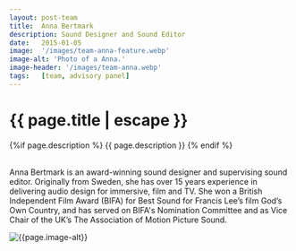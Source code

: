 ```yaml
---
layout: post-team
title:  Anna Bertmark
description: Sound Designer and Sound Editor
date:   2015-01-05
image:  '/images/team-anna-feature.webp'
image-alt: 'Photo of a Anna.'
image-header: '/images/team-anna.webp'
tags:   [team, advisory panel]
---
```


<!-- begin hero -->
  <div class="container">
    <div class="row">
      <div class="col col-12">
        <div class="hero2__inner">
          <div class="hero2__left">
            <h1 class="post__title">{{ page.title | escape }}</h1>
          {%if page.description %}
            {{ page.description }}
          {% endif %}
          <br><br>
          <p>Anna Bertmark is an award-winning sound designer and supervising sound editor. Originally from Sweden, she has over 15 years experience in delivering audio design for immersive, film and TV. She won a British Independent Film Award (BIFA) for Best Sound for Francis Lee’s film God’s Own Country, and has served on BIFA's Nomination Committee and as Vice Chair of the UK’s The Association of Motion Picture Sound.
          </p>
            </div>
          <div class="hero2__right">
              <img class="lazy" data-src="{{page.image-header}}" alt="{{page.image-alt}}">
        </div>
      </div>
    </div>
  </div>